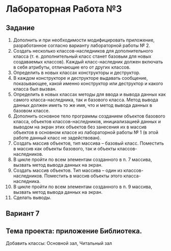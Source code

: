 # Лабораторная Работа №3
## Задание
1. Дополнить и при необходимости модифицировать приложение,
разработанное согласно варианту лабораторной работы № 2.
2. Создать несколько классов-наследников для дополнительного класса
(т. е. дополнительный класс станет базовым для новых создаваемых классов). Каждый класс-наследник должен включать в себя атрибуты, отличающие его от других классов.
3. Определить в новых классах конструкторы и деструктор.
4. В каждом конструкторе и деструкторе выдавать сообщение, показывающее, какой именно конструктор или деструктор и какого класса был вызван.
5. Определить в новых классах методы для ввода и вывода данных
как самого класса-наследника, так и базового класса. Метод вывода данных
должен иметь то же имя, что и метод вывода данных в базовом классе.
6. Дополнить основное тело программы созданием объектов базового класса, объектов классов-наследников, инициализацией данных и выводом на экран этих объектов без занесения их в массив объектов в основном классе из лабораторной работы № 1 (в этой работе данный класс не задействован).
7. Создать массив объектов, тип массива – базовый класс. Поместить
в массив как объекты базового, так и объекты классов-наследников.
8. В цикле пройти по всем элементам созданного в п. 7 массива, вызвать метод вывода данных на экран.
9. Создать массив объектов. Тип массива – один из классов-наследников. Поместить в массив объекты этого класса-наследника.
10. В цикле пройти по всем элементам созданного в п. 9 массива, вызвать метод вывода данных на экран.
11. Сделать выводы.
## Вариант 7
## Тема проекта: приложение Библиотека.
Добавить классы: Основной зал, Читальный зал